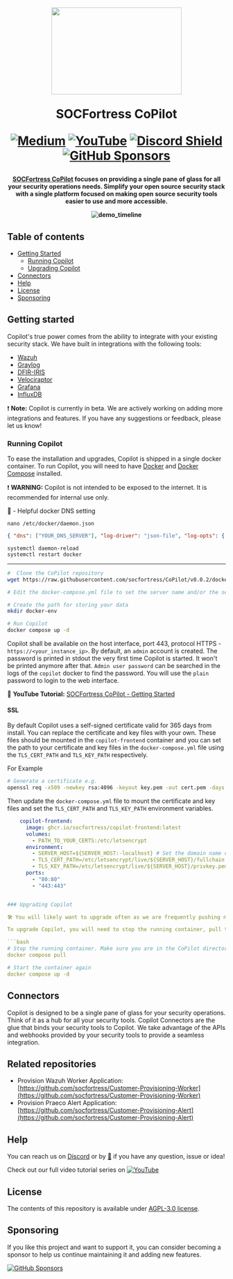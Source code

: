 <h1 align="center">

<a href="https://www.socfortress.co"><img src="frontend/src/assets/images/socfortress_logo.svg" width="300" height="200"></a>

SOCFortress CoPilot

[![Medium](https://img.shields.io/badge/Medium-12100E?style=for-the-badge&logo=medium&logoColor=white)](https://socfortress.medium.com/)
[![YouTube](https://img.shields.io/badge/YouTube-%23FF0000.svg?style=for-the-badge&logo=YouTube&logoColor=white)](https://www.youtube.com/@taylorwalton_socfortress/videos)
[![Discord Shield](https://discordapp.com/api/guilds/871419379999469568/widget.png?style=shield)](https://discord.gg/UN3pNBzaEQ)
[![GitHub Sponsors](https://img.shields.io/badge/sponsor-30363D?style=for-the-badge&logo=GitHub-Sponsors&logoColor=#EA4AAA)](https://github.com/sponsors/socfortress)

</h1><h4 align="center">

[SOCFortress CoPilot](https://www.socfortress.co) focuses on providing a single pane of glass for all your security operations needs. Simplify your open source security stack with a single platform focused on making open source security tools easier to use and more accessible.

![demo_timeline](frontend/src/assets/images/copilot_gif.gif)

## Table of contents

-   [Getting Started](#getting-started)
    -   [Running Copilot](#runnning-copilot)
    -   [Upgrading Copilot](#upgrading-copilot)
-   [Connectors](#connectors)
-   [Help](#help)
-   [License](#license)
-   [Sponsoring](#sponsoring)

## Getting started

Copilot's true power comes from the ability to integrate with your existing security stack. We have built in integrations with the following tools:

-   [Wazuh](https://wazuh.com/)
-   [Graylog](https://www.graylog.org/)
-   [DFIR-IRIS](https://dfir-iris.org/)
-   [Velociraptor](https://docs.velociraptor.app/)
-   [Grafana](https://grafana.com/)
-   [InfluxDB](https://www.influxdata.com/)

❗️ **Note:** Copilot is currently in beta. We are actively working on adding more integrations and features. If you have any suggestions or feedback, please let us know!

### Running Copilot

To ease the installation and upgrades, Copilot is shipped in a single docker container. To run Copilot, you will need to have [Docker](https://docs.docker.com/get-docker/) and [Docker Compose](https://docs.docker.com/compose/install/) installed.

❗ **WARNING:** Copilot is not intended to be exposed to the internet. It is recommended for internal use only.

🔴 - Helpful docker DNS setting

```
nano /etc/docker/daemon.json
```

```json
{ "dns": ["YOUR_DNS_SERVER"], "log-driver": "json-file", "log-opts": { "max-size": "10m", "max-file": "3" } }
```

```
systemctl daemon-reload
systemctl restart docker
```

---

```bash
#  Clone the CoPilot repository
wget https://raw.githubusercontent.com/socfortress/CoPilot/v0.0.2/docker-compose.yml

# Edit the docker-compose.yml file to set the server name and/or the services you want to use

# Create the path for storing your data
mkdir docker-env

# Run Copilot
docker compose up -d
```

Copilot shall be available on the host interface, port 443, protocol HTTPS - `https://<your_instance_ip>`.
By default, an `admin` account is created. The password is printed in stdout the very first time Copilot is started. It won't be printed anymore after that.
`Admin user password` can be searched in the logs of the `copilot` docker to find the password. You will use the `plain` password to login to the web interface.

🚀 **YouTube Tutorial:** [SOCFortress CoPilot - Getting Started](https://youtu.be/hu1X9MCW7j0)

#### SSL
By default Copilot uses a self-signed certificate valid for 365 days from install. You can replace the certificate and
key files with your own.  These files should be mounted in the `copilot-frontend` container and you can set the path to
your certificate and key files in the `docker-compose.yml` file using the `TLS_CERT_PATH` and `TLS_KEY_PATH`
respectively.

For Example
```bash
# Generate a certificate e.g.
openssl req -x509 -newkey rsa:4096 -keyout key.pem -out cert.pem -days 365
```

Then update the `docker-compose.yml` file to mount the certificate and key files and set the `TLS_CERT_PATH` and `TLS_KEY_PATH` environment variables.
```yaml
    copilot-frontend:
      image: ghcr.io/socfortress/copilot-frontend:latest
      volumes:
        - PATH_TO_YOUR_CERTS:/etc/letsencrypt
      environment:
        - SERVER_HOST=${SERVER_HOST:-localhost} # Set the domain name of your server
        - TLS_CERT_PATH=/etc/letsencrypt/live/${SERVER_HOST}/fullchain.pem # Set the path to your certificate
        - TLS_KEY_PATH=/etc/letsencrypt/live/${SERVER_HOST}/privkey.pem # Set the path to your key
      ports:
        - "80:80"
        - "443:443"
```

```yaml

### Upgrading Copilot

🛠 You will likely want to upgrade often as we are frequently pushing new changes.

To upgrade Copilot, you will need to stop the running container, pull the latest docker image, and start the container again.

```bash
# Stop the running container. Make sure you are in the CoPilot directory
docker compose pull

# Start the container again
docker compose up -d
```

## Connectors

Copilot is designed to be a single pane of glass for your security operations. Think of it as a hub for all your security tools. Copilot Connectors are the glue that binds your security tools to Copilot. We take advantage of the APIs and webhooks provided by your security tools to provide a seamless integration.

## Related repositories

-   Provision Wazuh Worker Application: [https://github.com/socfortress/Customer-Provisioning-Worker](https://github.com/socfortress/Customer-Provisioning-Worker)
-   Provision Praeco Alert Application: [https://github.com/socfortress/Customer-Provisioning-Alert](https://github.com/socfortress/Customer-Provisioning-Alert)

## Help

You can reach us on [Discord](https://discord.gg/UN3pNBzaEQ) or by [📧](mailto:info@socfortress.co) if you have any question, issue or idea!

Check out our full video tutorial series on [![YouTube](https://img.shields.io/badge/YouTube-%23FF0000.svg?style=for-the-badge&logo=YouTube&logoColor=white)](https://www.youtube.com/watch?v=qQbex2zAhWI&list=PLB6hQ_WpB6U0e5oSLXJMcxmSzz7n3zvD-&ab_channel=TaylorWalton)

## License

The contents of this repository is available under [AGPL-3.0 license](LICENSE.txt).

## Sponsoring

If you like this project and want to support it, you can consider becoming a sponsor to help us continue maintaining it and adding new features.

[![GitHub Sponsors](https://img.shields.io/badge/sponsor-30363D?style=for-the-badge&logo=GitHub-Sponsors&logoColor=#EA4AAA)](https://github.com/sponsors/socfortress)
